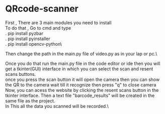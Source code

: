# QRcode-scanner
First , There are 3 main modules you need to install\
To do that , Go to cmd and type\
 . pip install pyzbar\
 . pip install pyinstaller\
 . pip install opencv-python\
  
Then change the path in the main.py file of video.py as in your lap or pc.\

Once you do that run the main.py file in the code editor or ide then you will get a tkinter(GUI) interface in which you can select the scan and resent scans buttons.\
once you press the scan button it will open the camera then you can show the QR to the camera wait till it recognize then press "q" to close camera\
Now, you can acess the website by clicking the resent scans button in the tkinter interface. Then a text file "barcode_results" will be created in the same file as the project.\
In This all the data you scanned will be recorded.\
